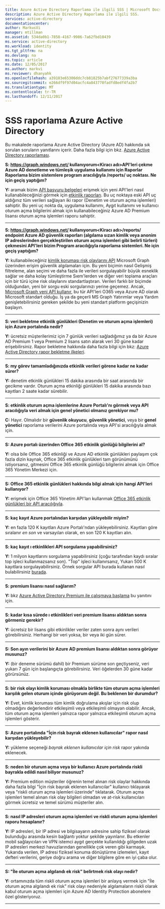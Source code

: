 ```yaml
---
title: Azure Active Directory Raporlama ile ilgili SSS | Microsoft Docs
description: Azure Active Directory Raporlama ile ilgili SSS.
services: active-directory
documentationcenter: 
author: MarkusVi
manager: mtillman
ms.assetid: 534da0b1-7858-4167-9986-7a62fbd10439
ms.service: active-directory
ms.workload: identity
ms.tgt_pltfrm: na
ms.devlang: na
ms.topic: article
ms.date: 12/05/2017
ms.author: markvi
ms.reviewer: dhanyahk
ms.openlocfilehash: a39183e65306ddc7cb81825b7abf27677339a3ba
ms.sourcegitcommit: e266df9f97d04acfc4a843770fadfd8edf4fa2b7
ms.translationtype: MT
ms.contentlocale: tr-TR
ms.lasthandoff: 12/11/2017
---
```

# <a name="azure-active-directory-reporting-faq"></a>SSS raporlama Azure Active Directory

Bu makalede raporlama Azure Active Directory (Azure AD) hakkında sık sorulan soruların yanıtlarını içerir. Daha fazla bilgi için bkz. [Azure Active Directory raporlaması](active-directory-reporting-azure-portal.md). 

**S: https://graph.windows.net/ kullanıyorum&lt;Kiracı adı&gt;API'leri çekme Azure AD denetleme ve tümleşik uygulama kullanımı için Raporlar Raporlama bizim sistemlere program aracılığıyla /reports/ uç noktası. Ne için geçiş yaptığım?**

**Y:** aramak bizim [API başvuru belgeleri](https://developer.microsoft.com/graph/) erişmek için yeni API'leri nasıl kullanabileceğinizi görmek için [etkinlik raporları](https://docs.microsoft.com/azure/active-directory/active-directory-reporting-api-getting-started-azure-portal). Bu uç noktaya eski API uç aldığınız tüm verileri sağlayan iki rapor (Denetim ve oturum açma işlemleri) sahiptir. Bu yeni uç nokta da, uygulama kullanımı, Aygıt kullanımı ve kullanıcı oturum açma bilgilerini almak için kullanabileceğiniz Azure AD Premium lisansı oturum açma işlemleri raporu sahiptir.


--- 

**S: https://graph.windows.net/ kullanıyorum&lt;Kiracı adı&gt;/reports/ endpoint Azure AD güvenlik raporları (algılama sızan kimlik veya anonim IP adreslerinden gerçekleştirilen oturum açma işlemleri gibi belirli türleri) çekmesini API'leri bizim Program aracılığıyla raporlama sistemleri. Ne için geçiş yaptığım?**

**Y:** kullanabileceğiniz [kimlik koruması risk olaylarını API](active-directory-identityprotection-graph-getting-started.md) Microsoft Graph üzerinden erişim güvenlik algılamaları için. Bu yeni biçimin nasıl Gelişmiş filtreleme, alan seçimi ve daha fazla ile verileri sorgulayabilir büyük esneklik sağlar ve daha kolay tümleştirme Sıem'lerden ve diğer veri toplama araçları için bir türü içine risk olaylarını standartlaştıran. Verileri farklı bir biçimde olduğundan, yeni bir sorgu eski sorgularınızı yerine geçemez. Ancak, [Microsoft Graph yeni API kullanır](https://developer.microsoft.com/graph/docs/api-reference/beta/resources/identityriskevent), bu tür API'leri O365 veya Azure AD olarak Microsoft standart olduğu. İş ya da geçerli MS Graph Yatırımlar veya Yardım genişletebilirsiniz gereken şekilde bu yeni standart platform geçişinizin başlayın.

--- 

**S: veri bekletme etkinlik günlükleri (Denetim ve oturum açma işlemleri) için Azure portalında nedir?** 

**Y:** ücretsiz müşterilerimiz için 7 günlük verileri sağladığımız ya da bir Azure AD Premium 1 veya Premium 2 lisans satın alarak veri 30 güne kadar erişebilirsiniz. Rapor bekletme hakkında daha fazla bilgi için bkz: [Azure Active Directory rapor bekletme ilkeleri](active-directory-reporting-retention.md).

--- 

**S: my görev tamamladığınızda etkinlik verileri görene kadar ne kadar sürer?**

**Y:** denetim etkinlik günlükleri 15 dakika arasında bir saat arasında bir gecikme vardır. Oturum açma etkinliği günlükleri 15 dakika arasında bazı kayıtları 2 saate kadar sürebilir.

---

**S: etkinlik oturum açma işlemlerine Azure Portalı'nı görmek veya API aracılığıyla veri almak için genel yönetici olmanız gerekiyor mu?**

**C:** Hayır. Olmalıdır bir **güvenlik okuyucu**, **güvenlik yönetici**, veya bir **genel yönetici** raporlama verilerini Azure portalında veya API'si aracılığıyla almak için.

---

**S: Azure portalı üzerinden Office 365 etkinlik günlüğü bilgilerini al?**

**Y:** olsa bile Office 365 etkinliği ve Azure AD etkinlik günlükleri paylaşım çok fazla dizin kaynak, Office 365 etkinlik günlükleri tam görünümünü istiyorsanız, gitmesini Office 365 etkinlik günlüğü bilgilerini almak için Office 365 Yönetim Merkezi için.

---


**S: Office 365 etkinlik günlükleri hakkında bilgi almak için hangi API'leri kullanıyor?**

**Y:** erişmek için Office 365 Yönetim API'ları kullanmak [Office 365 etkinlik günlükleri bir API aracılığıyla](https://msdn.microsoft.com/office-365/office-365-managment-apis-overview).

---

**S: kaç kayıt Azure portalından karşıdan yükleyebilir miyim?**

**Y:** en fazla 120 K kayıtları Azure Portalı'ndan yükleyebilirsiniz. Kayıtları göre sıralanır *en son* ve varsayılan olarak, en son 120 K kayıtları alın. 

---

**S: kaç kayıt ı etkinlikleri API sorgulama yapabilirsiniz?**

**Y:** 1 milyon kayıtlarını sorgulama yapabilirsiniz (çoğu tarafından kaydı sıralar top işleci kullanmazsanız son). "Top" işleci kullanırsanız, Yukarı 500 K kayıtlara sorgulayabilirsiniz. Örnek sorgular API burada kullanan nasıl bulabilirsiniz [burada](active-directory-reporting-api-getting-started.md).

---

**S: premium lisansı nasıl sağlarım?**

**Y:** bkz [Azure Active Directory Premium ile çalışmaya başlama](active-directory-get-started-premium.md) bu yanıtını için.

---

**S: kadar kısa sürede ı etkinlikleri veri premium lisansı aldıktan sonra görmeniz gerekir?**

**Y:** ücretsiz bir lisans gibi etkinlikler veriler zaten sonra aynı verileri görebilirsiniz. Herhangi bir veri yoksa, bir veya iki gün sürer.

---

**S: Son ayın verilerini bir Azure AD premium lisansı aldıktan sonra görüyor musunuz?**

**Y:** (bir deneme sürümü dahil) bir Premium sürüme son geçtiyseniz, veri yukarı 7 gün için başlangıçta görebilirsiniz. Veri öğelerden 30 güne kadar görürsünüz.

---

**S: bir risk olayı kimlik koruması olmakla birlikte tüm oturum açma işlemleri karşılık gelen oturum içinde görüyorum değil. Bu beklenen bir durumdur?**

**Y:** Evet, kimlik koruması tüm kimlik doğrulama akışlar için risk olup olmadığını değerlendirir etkileşimli veya etkileşimli olmayan olabilir. Ancak, tüm oturum açma işlemleri yalnızca rapor yalnızca etkileşimli oturum açma işlemleri gösterir.

---

**S: Azure portalında "İçin risk bayrak eklenen kullanıcılar" rapor nasıl karşıdan yükleyebilir?**

**Y:** yükleme seçeneği *bayrak eklenen kullanıcılar için risk* rapor yakında eklenecek.

---

**S: neden bir oturum açma veya bir kullanıcı Azure portalında riskli bayrakla edildi nasıl biliyor musunuz?**

**Y:** Premium edition müşteriler öğrenin temel alınan risk olaylar hakkında daha fazla bilgi "İçin risk bayrak eklenen kullanıcılar" kullanıcı tıklayarak veya "riskli oturum açma işlemleri üzerinde" tıklatarak. Oturum açma işlemleri temel alınan risk olay bilgileri olmadan ve at-risk kullanıcıları görmek ücretsiz ve temel sürümü müşteriler alın.

---

**S: nasıl IP adresleri oturum açma işlemleri ve riskli oturum açma işlemleri raporu hesaplanır?**

**Y:** IP adresleri, bir IP adresi ve bilgisayarın adresine sahip fiziksel olarak bulunduğu arasında kesin bağlantı yoktur şekilde yayınlanır. Bu etkenler mobil sağlayıcıları ve VPN istemci aygıt gerçekte kullanıldığı gölgeden uzak IP adresleri merkezi havuzlarından genellikle çok veren gibi karmaşık. Yukarıda verilen, IP adresi fiziksel konuma dönüştürme izlemeleri, kayıt defteri verilerini, geriye doğru arama ve diğer bilgilere göre en iyi çaba olur. 

---

**S: "İle oturum açma algılandı ek risk" belirtmek risk olayı nedir?**

**Y:** ortamınızda tüm riskli oturum açma işlemleri bir anlayış vermek için "İle oturum açma algılandı ek risk" risk olayı nedeniyle algılamaların riskli olarak kabul oturum açma işlemleri için Azure AD Identity Protection abonelere özel gösteriyoruz.

---
